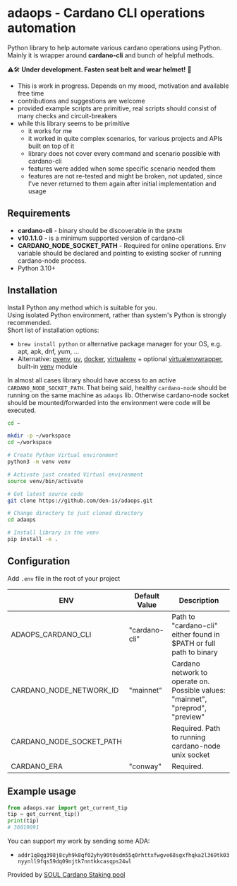 # adaops - Cardano CLI operations automation

Python library to help automate various cardano operations using Python.  
Mainly it is wrapper around **cardano-cli** and bunch of helpful methods.

:warning::hammer_and_wrench: **Under development. Fasten seat belt and wear helmet!** :construction_worker:

- This is work in progress. Depends on my mood, motivation and available free time
- contributions and suggestions are welcome
- provided example scripts are primitive, real scripts should consist of many checks and circuit-breakers
- while this library seems to be primitive
  - it works for me
  - it worked in quite complex scenarios, for various projects and APIs built on top of it
  - library does not cover every command and scenario possible with cardano-cli
  - features were added when some specific scenario needed them
  - features are not re-tested and might be broken, not updated, since I've never returned to them again after initial implementation and usage

## Requirements

- **cardano-cli** - binary should be discoverable in the `$PATH`
- **v10.1.1.0** - is a minimum supported version of cardano-cli
- **CARDANO_NODE_SOCKET_PATH** - Required for online operations. Env variable should be declared and pointing to existing socker of running cardano-node process.
- Python 3.10+

## Installation

Install Python any method which is suitable for you.  
Using isolated Python environment, rather than system's Python is strongly recommended.  
Short list of installation options:

- `brew install python` or alternative package manager for your OS, e.g. apt, apk, dnf, yum, ...
- Alternative: [pyenv](https://github.com/pyenv/pyenv), [uv](https://github.com/astral-sh/uv), [docker](https://hub.docker.com/_/python), [virtualenv](https://virtualenv.pypa.io/en/stable/) + optional [virtualenvwrapper](https://virtualenvwrapper.readthedocs.io/en/stable/), built-in [venv](https://docs.python.org/3/library/venv.html) module

In almost all cases library should have access to an active `CARDANO_NODE_SOCKET_PATH`.
That being said, healthy `cardano-node` should be running on the same machine as `adaops` lib.
Otherwise cardano-node socket should be mounted/forwarded into the environment were code will be executed.

```sh
cd ~

mkdir -p ~/workspace
cd ~/workspace

# Create Python Virtual environment
python3 -m venv venv

# Activate just created Virtual environment
source venv/bin/activate

# Get latest source code
git clone https://github.com/den-is/adaops.git

# Change directory to just cloned directory
cd adaops

# Install library in the venv
pip install -e .
```

## Configuration

Add `.env` file in the root of your project

| ENV                      | Default Value | Description |
| ------------------------ | ------------- | ------------|
| ADAOPS_CARDANO_CLI       | "cardano-cli" | Path to "cardano-cli" either found in $PATH or full path to binary
| CARDANO_NODE_NETWORK_ID  | "mainnet"     | Cardano network to operate on. Possible values: "mainnet", "preprod", "preview"
| CARDANO_NODE_SOCKET_PATH |               | Required. Path to running cardano-node unix socket
| CARDANO_ERA              | "conway"      | Required.

## Example usage

```py
from adaops.var import get_current_tip
tip = get_current_tip()
print(tip)
# 36019091
```

You can support my work by sending some ADA:

- `addr1q8qg398j8cyh9k8qf02yhy90t0sdm55q0rhttxfwgve68sgxfhqka2l369tk03nyynll9fqs59dq09njtk7nntkkcasqps24wl`

Provided by [SOUL Cardano Staking pool](https://pooltool.io/pool/3866bed6c94a75ab0290bc86d83467c6557cf2275e8d49b3d727c78c)
